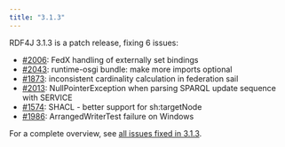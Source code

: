 ```yaml
---
title: "3.1.3"
---
```


RDF4J 3.1.3 is a patch release, fixing 6 issues:

- [#2006](https://github.com/eclipse/rdf4j/issues/2006): FedX handling of externally set bindings
- [#2043](https://github.com/eclipse/rdf4j/issues/2043): runtime-osgi bundle: make more imports optional
- [#1873](https://github.com/eclipse/rdf4j/issues/1873): inconsistent cardinality calculation in federation sail
- [#2013](https://github.com/eclipse/rdf4j/issues/2013): NullPointerException when parsing SPARQL update sequence with SERVICE
- [#1574](https://github.com/eclipse/rdf4j/issues/1574): SHACL - better support for sh:targetNode
- [#1986](https://github.com/eclipse/rdf4j/issues/1986): ArrangedWriterTest failure on Windows

For a complete overview, see [all issues fixed in 3.1.3](https://github.com/eclipse/rdf4j/milestone/48?closed=1).

